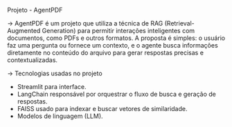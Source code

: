 Projeto - AgentPDF

-> AgentPDF é um projeto que utiliza a técnica de RAG (Retrieval-Augmented Generation) para permitir interações inteligentes com documentos, como PDFs e outros formatos. A proposta é simples: o usuário faz uma pergunta ou fornece um contexto, e o agente busca informações diretamente no conteúdo do arquivo para gerar respostas precisas e contextualizadas.


-> Tecnologias usadas no projeto 

-  Streamlit para interface.
-  LangChain responsável por orquestrar o fluxo de busca e geração de respostas.
-  FAISS usado para indexar e buscar vetores de similaridade.
-  Modelos de linguagem (LLM). 

